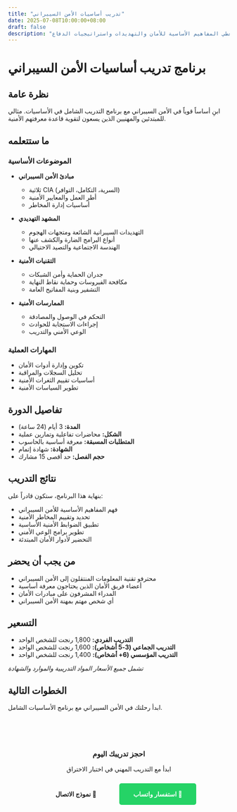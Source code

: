 ```yaml
---
title: "تدريب أساسيات الأمن السيبراني"
date: 2025-07-08T10:00:00+08:00
draft: false
description: "برنامج تدريبي شامل في أساسيات الأمن السيبراني يغطي المفاهيم الأساسية للأمان والتهديدات واستراتيجيات الدفاع."
---
```


# برنامج تدريب أساسيات الأمن السيبراني

## نظرة عامة
ابنِ أساساً قوياً في الأمن السيبراني مع برنامج التدريب الشامل في الأساسيات. مثالي للمبتدئين والمهنيين الذين يسعون لتقوية قاعدة معرفتهم الأمنية.

## ما ستتعلمه

### الموضوعات الأساسية
- **مبادئ الأمن السيبراني**
  - ثلاثية CIA (السرية، التكامل، التوافر)
  - أطر العمل والمعايير الأمنية
  - أساسيات إدارة المخاطر

- **المشهد التهديدي**
  - التهديدات السيبرانية الشائعة ومتجهات الهجوم
  - أنواع البرامج الضارة والكشف عنها
  - الهندسة الاجتماعية والتصيد الاحتيالي

- **التقنيات الأمنية**
  - جدران الحماية وأمن الشبكات
  - مكافحة الفيروسات وحماية نقاط النهاية
  - التشفير وبنية المفاتيح العامة

- **الممارسات الأمنية**
  - التحكم في الوصول والمصادقة
  - إجراءات الاستجابة للحوادث
  - الوعي الأمني والتدريب

### المهارات العملية
- تكوين وإدارة أدوات الأمان
- تحليل السجلات والمراقبة
- أساسيات تقييم الثغرات الأمنية
- تطوير السياسات الأمنية

## تفاصيل الدورة

- **المدة:** 3 أيام (24 ساعة)
- **الشكل:** محاضرات تفاعلية وتمارين عملية
- **المتطلبات المسبقة:** معرفة أساسية بالحاسوب
- **الشهادة:** شهادة إتمام
- **حجم الفصل:** حد أقصى 15 مشارك

## نتائج التدريب

بنهاية هذا البرنامج، ستكون قادراً على:
- فهم المفاهيم الأساسية للأمن السيبراني
- تحديد وتقييم المخاطر الأمنية
- تطبيق الضوابط الأمنية الأساسية
- تطوير برامج الوعي الأمني
- التحضير لأدوار الأمان المبتدئة

## من يجب أن يحضر

- محترفو تقنية المعلومات المنتقلون إلى الأمن السيبراني
- أعضاء فريق الأمان الذين يحتاجون معرفة أساسية
- المدراء المشرفون على مبادرات الأمان
- أي شخص مهتم بمهنة الأمن السيبراني

## التسعير

- **التدريب الفردي:** 1,800 رنجت للشخص الواحد
- **التدريب الجماعي (3-5 أشخاص):** 1,600 رنجت للشخص الواحد
- **التدريب المؤسسي (6+ أشخاص):** 1,400 رنجت للشخص الواحد

*تشمل جميع الأسعار المواد التدريبية والموارد والشهادة*

## الخطوات التالية

ابدأ رحلتك في الأمن السيبراني مع برنامج الأساسيات الشامل.
<div style="text-align: center; margin: 2rem 0; padding: 2rem; background: var(--code-bg); border-radius: 10px; direction: rtl;">
  <h3 style="color: var(--primary); margin-bottom: 1rem;">احجز تدريبك اليوم</h3>
  <p style="margin-bottom: 1.5rem;">ابدأ مع التدريب المهني في اختبار الاختراق</p>
  <a href="https://wa.me/60123456789?text=مرحبا,%20أنا%20مهتم%20ببرنامج%20تدريب%20اختبار%20الاختراق.%20هل%20يمكنك%20تقديم%20المزيد%20من%20التفاصيل؟" 
     style="display: inline-block; background: #25D366; color: white; padding: 1rem 2rem; border-radius: 5px; text-decoration: none; font-weight: 600; margin-left: 1rem;">
    💬 استفسار واتساب
  </a>
  <a href="/ar/contact/" 
     style="display: inline-block; background: transparent; color: var(--primary); padding: 1rem 2rem; border-radius: 5px; text-decoration: none; font-weight: 600; border: 2px solid var(--primary);">
    📧 نموذج الاتصال
  </a>
</div>